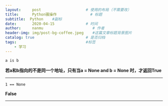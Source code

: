 ```yaml
---
layout:     post                    # 使用的布局（不需要改）
title:      Python骚操作               # 标题 
subtitle:  Python	 #副标
date:       2020-04-15              # 时间
author:     nanmu                      # 作者
header-img: img/post-bg-coffee.jpeg    #这篇文章标题背景图片
catalog: true                       # 是否归档
tags:                               #标签
    - 学习
---
```

```
a is b
```
**若a和b指向的不是同一个地址，只有当a = None and b = None 时，才返回True**
***
```
1 == None
```
**False**

***

